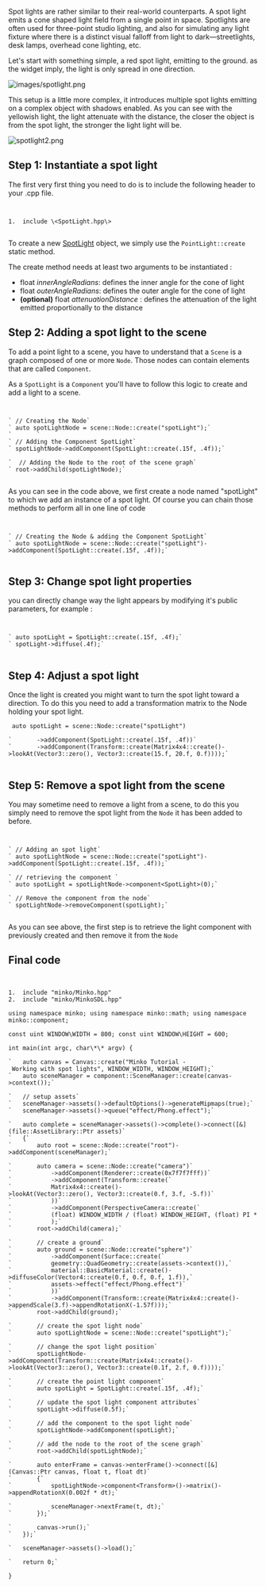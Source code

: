 Spot lights are rather similar to their real-world counterparts. A spot light emits a cone shaped light field from a single point in space. Spotlights are often used for three-point studio lighting, and also for simulating any light fixture where there is a distinct visual falloff from light to dark—streetlights, desk lamps, overhead cone lighting, etc.

Let's start with something simple, a red spot light, emitting to the ground. as the widget imply, the light is only spread in one direction.

![](images/spotlight.png "images/spotlight.png")

This setup is a little more complex, it introduces multiple spot lights emitting on a complex object with shadows enabled. As you can see with the yellowish light, the light attenuate with the distance, the closer the object is from the spot light, the stronger the light light will be.

![](spotlight2.png "spotlight2.png")

Step 1: Instantiate a spot light
--------------------------------

The first very first thing you need to do is to include the following header to your .cpp file.


```


1.  include \<SpotLight.hpp\>


```


To create a new [SpotLight](http://doc.minko.io/reference/v3/classminko_1_1component_1_1_spot_light.html) object, we simply use the `PointLight::create` static method.

The create method needs at least two arguments to be instantiated :

-   float *innerAngleRadians*: defines the inner angle for the cone of light
-   float *outerAngleRadians*: defines the outer angle for the cone of light
-   **(optional)** float *attenuationDistance* : defines the attenuation of the light emitted proportionally to the distance

Step 2: Adding a spot light to the scene
----------------------------------------

To add a point light to a scene, you have to understand that a `Scene` is a graph composed of one or more `Node`. Those nodes can contain elements that are called `Component`.

As a `SpotLight` is a `Component` you'll have to follow this logic to create and add a light to a scene.


```


` // Creating the Node`
` auto spotLightNode = scene::Node::create("spotLight");`
`       `
` // Adding the Component SpotLight`
` spotLightNode->addComponent(SpotLight::create(.15f, .4f));`

`  // Adding the Node to the root of the scene graph`
` root->addChild(spotLightNode);`


```


As you can see in the code above, we first create a node named "spotLight" to which we add an instance of a spot light. Of course you can chain those methods to perform all in one line of code


```


` // Creating the Node & adding the Component SpotLight`
` auto spotLightNode = scene::Node::create("spotLight")->addComponent(SpotLight::create(.15f, .4f));`


```


Step 3: Change spot light properties
------------------------------------

you can directly change way the light appears by modifying it's public parameters, for example : 
```


` auto spotLight = SpotLight::create(.15f, .4f);`
` spotLight->diffuse(.4f);`


```


Step 4: Adjust a spot light
---------------------------

Once the light is created you might want to turn the spot light toward a direction. To do this you need to add a transformation matrix to the Node holding your spot light.


```
 auto spotLight = scene::Node::create("spotLight")

`       ->addComponent(SpotLight::create(.15f, .4f))`
`       ->addComponent(Transform::create(Matrix4x4::create()->lookAt(Vector3::zero(), Vector3::create(15.f, 20.f, 0.f))));`


```


Step 5: Remove a spot light from the scene
------------------------------------------

You may sometime need to remove a light from a scene, to do this you simply need to remove the spot light from the `Node` it has been added to before.


```


` // Adding an spot light`
` auto spotLightNode = scene::Node::create("spotLight")->addComponent(SpotLight::create(.15f, .4f));`

` // retrieving the component `
` auto spotLight = spotLightNode->component<SpotLight>(0);`

` // Remove the component from the node`
` spotLightNode->removeComponent(spotLight);`


```


As you can see above, the first step is to retrieve the light component with previously created and then remove it from the `Node`

Final code
----------


```


1.  include "minko/Minko.hpp"
2.  include "minko/MinkoSDL.hpp"

using namespace minko; using namespace minko::math; using namespace minko::component;

const uint WINDOW\WIDTH = 800; const uint WINDOW\HEIGHT = 600;

int main(int argc, char\*\* argv) {

`   auto canvas = Canvas::create("Minko Tutorial - Working with spot lights", WINDOW_WIDTH, WINDOW_HEIGHT);`
`   auto sceneManager = component::SceneManager::create(canvas->context());`

`   // setup assets`
`   sceneManager->assets()->defaultOptions()->generateMipmaps(true);`
`   sceneManager->assets()->queue("effect/Phong.effect");`

`   auto complete = sceneManager->assets()->complete()->connect([&](file::AssetLibrary::Ptr assets)`
`   {`
`       auto root = scene::Node::create("root")->addComponent(sceneManager);`

`       auto camera = scene::Node::create("camera")`
`           ->addComponent(Renderer::create(0x7f7f7fff))`
`           ->addComponent(Transform::create(`
`           Matrix4x4::create()->lookAt(Vector3::zero(), Vector3::create(0.f, 3.f, -5.f))`
`           ))`
`           ->addComponent(PerspectiveCamera::create(`
`           (float) WINDOW_WIDTH / (float) WINDOW_HEIGHT, (float) PI * 0.25f, .1f, 1000.f)`
`           );`
`       root->addChild(camera);`

`       // create a ground`
`       auto ground = scene::Node::create("sphere")`
`           ->addComponent(Surface::create(`
`           geometry::QuadGeometry::create(assets->context()),`
`           material::BasicMaterial::create()->diffuseColor(Vector4::create(0.f, 0.f, 0.f, 1.f)),`
`           assets->effect("effect/Phong.effect")`
`           ))`
`           ->addComponent(Transform::create(Matrix4x4::create()->appendScale(3.f)->appendRotationX(-1.57f)));`
`       root->addChild(ground);`

`       // create the spot light node`
`       auto spotLightNode = scene::Node::create("spotLight");`

`       // change the spot light position`
`       spotLightNode->addComponent(Transform::create(Matrix4x4::create()->lookAt(Vector3::zero(), Vector3::create(0.1f, 2.f, 0.f))));`

`       // create the point light component`
`       auto spotLight = SpotLight::create(.15f, .4f);`

`       // update the spot light component attributes`
`       spotLight->diffuse(0.5f);`

`       // add the component to the spot light node`
`       spotLightNode->addComponent(spotLight);`

`       // add the node to the root of the scene graph`
`       root->addChild(spotLightNode);`

`       auto enterFrame = canvas->enterFrame()->connect([&](Canvas::Ptr canvas, float t, float dt)`
`       {`
`           spotLightNode->component<Transform>()->matrix()->appendRotationX(0.002f * dt);`

`           sceneManager->nextFrame(t, dt);`
`       });`

`       canvas->run();`
`   });`

`   sceneManager->assets()->load();`

`   return 0;`

} 
```


